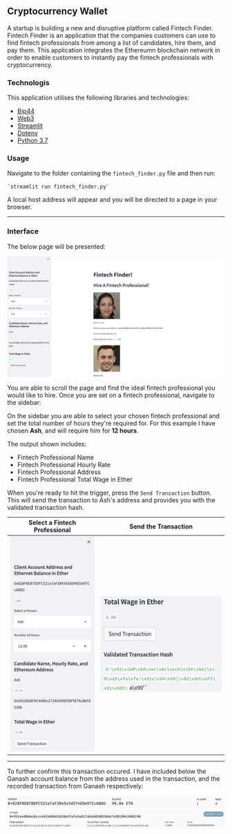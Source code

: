 ## Cryptocurrency Wallet
A startup is building a new and disruptive platform called Fintech Finder. Fintech Finder is an application that the companies customers can use to find fintech professionals from among a list of candidates, hire them, and pay them. This application integrates the Ethereumn blockchain network in order to enable customers to instantly pay the fintech professionals with cryptocurrency.

### Technologis
This application utilises the following libraries and technologies:
* [Bip44](https://github.com/kigawaspython-bip44)
* [Web3](https://web3py.readthedocs.io/en/stable)
* [Streamlit](https://streamlit.io/)
* [Dotenv](https://pypi.org/project/python-dotenv/)
* [Python 3.7]()

### Usage
Navigate to the folder containing the `fintech_finder.py` file and then run:
    
    `streamlit run fintech_finder.py`

A local host address will appear and you will be directed to a page in your browser.

---

### Interface
The below page will be presented:

![Landing Page](Images/fintech_finder_initial_interface1.png)

You are able to scroll the page and find the ideal fintech professional you would like to hire. Once you are set on a fintech professional, navigate to the sidebar:

On the sidebar you are able to select your chosen fintech professional and set the total number of hours they're required for. For this example I have chosen **Ash**, and will require him for **12 hours**.

The output shown includes:
* Fintech Professional Name
* Fintech Professional Hourly Rate
* Fintech Professional Address
* Fintech Professional Total Wage in Ether

When you're ready to hit the trigger, press the `Send Transaction` button. This will send the transaction to Ash's address and provides you with the validated transaction hash.


Select a Fintech Professional             |  Send the Transaction
:-------------------------:|:-------------------------:
![Select](Images/sidebar_eg.png)   |  ![Selected Block Inspector](Images/send_transaction_hash.png)


---

To further confirm this transaction occured. I have included below the Ganash account balance from the address used in the transaction, and the recorded transaction from Ganash respectively:

![Ganash Account](Images/gnash_account_address.png)
![Ganash Transaction](Images/gnash_transaction.png)



